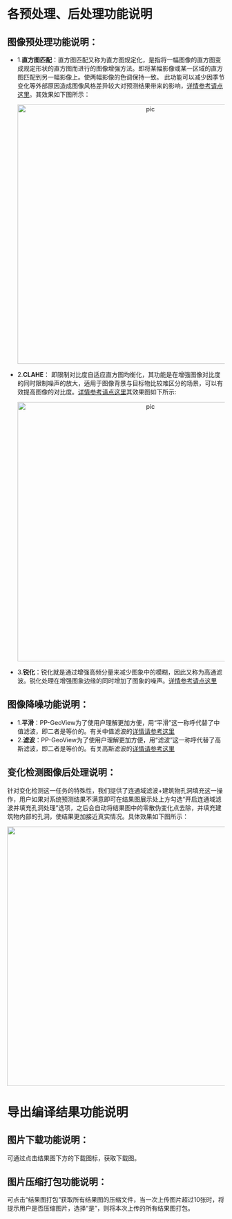 # 各预处理、后处理功能说明
## 图像预处理功能说明：
- 1.**直方图匹配**：直方图匹配又称为直方图规定化，是指将一幅图像的直方图变成规定形状的直方图而进行的图像增强方法。即将某幅影像或某一区域的直方图匹配到另一幅影像上。使两幅影像的色调保持一致。
此功能可以减少因季节变化等外部原因造成图像风格差异较大对预测结果带来的影响，[详情参考请点这里](https://blog.csdn.net/mmmmmk_/article/details/82927411)。其效果如下图所示：
  <p align="center">
    <img src="https://user-images.githubusercontent.com/78073130/198608558-7f5a1b9c-c9c6-4686-871d-e22a69b6e235.png"  alt ='pic' width = "600" />
  </p>
- 2.**CLAHE**： 即限制对比度自适应直方图均衡化，其功能是在增强图像对比度的同时限制噪声的放大，适用于图像背景与目标物比较难区分的场景，可以有效提高图像的对比度。[详情参考请点这里](https://blog.csdn.net/qq_43743037/article/details/107195117)其效果图如下所示:
  <p align="center">
    <img src="https://user-images.githubusercontent.com/78073130/198608351-671ef6c5-77c9-408a-a4d8-6cb4417b4293.png"  alt ='pic' width = "600" />
  </p>
- 3.**锐化**：锐化就是通过增强高频分量来减少图象中的模糊，因此又称为高通滤波。锐化处理在增强图象边缘的同时增加了图象的噪声。[详情参考请点这里](https://blog.csdn.net/qq_50559644/article/details/123925265)
## 图像降噪功能说明：
- 1.**平滑**：PP-GeoView为了使用户理解更加方便，用“平滑”这一称呼代替了中值滤波，即二者是等价的。有关中值滤波的[详情请参考这里](https://blog.csdn.net/qq_50559644/article/details/123925265)
- 2.**滤波**：PP-GeoView为了使用户理解更加方便，用“滤波”这一称呼代替了高斯滤波，即二者是等价的。有关高斯滤波的[详情请参考这里](https://blog.csdn.net/qq_50559644/article/details/123925265)
## 变化检测图像后处理说明：
  针对变化检测这一任务的特殊性，我们提供了连通域滤波+建筑物孔洞填充这一操作，用户如果对系统预测结果不满意即可在结果图展示处上方勾选“开启连通域滤波并填充孔洞处理”选项，之后会自动将结果图中的零散伪变化点去除，并填充建筑物内部的孔洞，使结果更加接近真实情况。具体效果如下图所示：
    <p align="center">
      <img src="https://user-images.githubusercontent.com/78073130/198609084-a9b27edb-b6ba-40da-9e14-782a134ddc33.png" align="middle" width = "600" />
    </p>

# 导出编译结果功能说明
## 图片下载功能说明：
  可通过点击结果图下方的下载图标，获取下载图。
## 图片压缩打包功能说明：
  可点击“结果图打包”获取所有结果图的压缩文件，当一次上传图片超过10张时，将提示用户是否压缩图片，选择“是”，则将本次上传的所有结果图打包。
